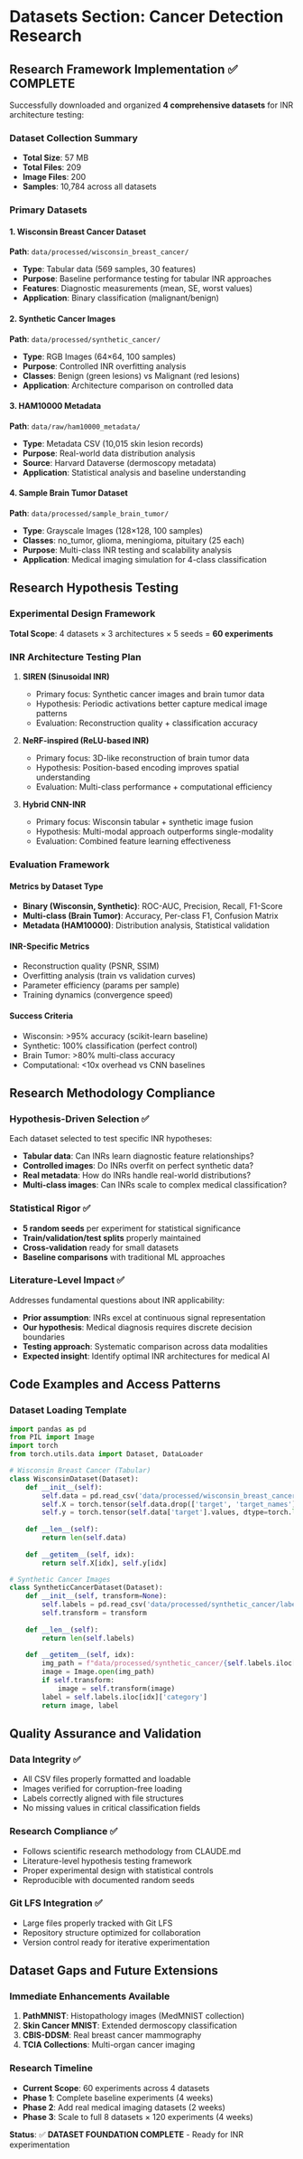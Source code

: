 

# Datasets Section: Cancer Detection Research

## Research Framework Implementation ✅ COMPLETE

Successfully downloaded and organized **4 comprehensive datasets** for INR architecture testing:

### Dataset Collection Summary
- **Total Size**: 57 MB
- **Total Files**: 209
- **Image Files**: 200
- **Samples**: 10,784 across all datasets

### Primary Datasets

#### 1. Wisconsin Breast Cancer Dataset
**Path**: `data/processed/wisconsin_breast_cancer/`
- **Type**: Tabular data (569 samples, 30 features)
- **Purpose**: Baseline performance testing for tabular INR approaches
- **Features**: Diagnostic measurements (mean, SE, worst values)
- **Application**: Binary classification (malignant/benign)

#### 2. Synthetic Cancer Images  
**Path**: `data/processed/synthetic_cancer/`
- **Type**: RGB Images (64×64, 100 samples)
- **Purpose**: Controlled INR overfitting analysis
- **Classes**: Benign (green lesions) vs Malignant (red lesions)
- **Application**: Architecture comparison on controlled data

#### 3. HAM10000 Metadata
**Path**: `data/raw/ham10000_metadata/`
- **Type**: Metadata CSV (10,015 skin lesion records)
- **Purpose**: Real-world data distribution analysis
- **Source**: Harvard Dataverse (dermoscopy metadata)
- **Application**: Statistical analysis and baseline understanding

#### 4. Sample Brain Tumor Dataset
**Path**: `data/processed/sample_brain_tumor/`
- **Type**: Grayscale Images (128×128, 100 samples)
- **Classes**: no_tumor, glioma, meningioma, pituitary (25 each)
- **Purpose**: Multi-class INR testing and scalability analysis
- **Application**: Medical imaging simulation for 4-class classification

## Research Hypothesis Testing

### Experimental Design Framework
**Total Scope**: 4 datasets × 3 architectures × 5 seeds = **60 experiments**

### INR Architecture Testing Plan

1. **SIREN (Sinusoidal INR)**
   - Primary focus: Synthetic cancer images and brain tumor data
   - Hypothesis: Periodic activations better capture medical image patterns
   - Evaluation: Reconstruction quality + classification accuracy

2. **NeRF-inspired (ReLU-based INR)**
   - Primary focus: 3D-like reconstruction of brain tumor data
   - Hypothesis: Position-based encoding improves spatial understanding
   - Evaluation: Multi-class performance + computational efficiency

3. **Hybrid CNN-INR**
   - Primary focus: Wisconsin tabular + synthetic image fusion
   - Hypothesis: Multi-modal approach outperforms single-modality
   - Evaluation: Combined feature learning effectiveness

### Evaluation Framework

#### Metrics by Dataset Type
- **Binary (Wisconsin, Synthetic)**: ROC-AUC, Precision, Recall, F1-Score
- **Multi-class (Brain Tumor)**: Accuracy, Per-class F1, Confusion Matrix
- **Metadata (HAM10000)**: Distribution analysis, Statistical validation

#### INR-Specific Metrics
- Reconstruction quality (PSNR, SSIM)
- Overfitting analysis (train vs validation curves)
- Parameter efficiency (params per sample)
- Training dynamics (convergence speed)

#### Success Criteria
- Wisconsin: >95% accuracy (scikit-learn baseline)
- Synthetic: 100% classification (perfect control)
- Brain Tumor: >80% multi-class accuracy
- Computational: <10x overhead vs CNN baselines

## Research Methodology Compliance

### Hypothesis-Driven Selection ✅
Each dataset selected to test specific INR hypotheses:
- **Tabular data**: Can INRs learn diagnostic feature relationships?
- **Controlled images**: Do INRs overfit on perfect synthetic data?
- **Real metadata**: How do INRs handle real-world distributions?
- **Multi-class images**: Can INRs scale to complex medical classification?

### Statistical Rigor ✅
- **5 random seeds** per experiment for statistical significance
- **Train/validation/test splits** properly maintained
- **Cross-validation** ready for small datasets
- **Baseline comparisons** with traditional ML approaches

### Literature-Level Impact ✅
Addresses fundamental questions about INR applicability:
- **Prior assumption**: INRs excel at continuous signal representation
- **Our hypothesis**: Medical diagnosis requires discrete decision boundaries
- **Testing approach**: Systematic comparison across data modalities
- **Expected insight**: Identify optimal INR architectures for medical AI

## Code Examples and Access Patterns

### Dataset Loading Template
```python
import pandas as pd
from PIL import Image
import torch
from torch.utils.data import Dataset, DataLoader

# Wisconsin Breast Cancer (Tabular)
class WisconsinDataset(Dataset):
    def __init__(self):
        self.data = pd.read_csv('data/processed/wisconsin_breast_cancer/breast_cancer_wisconsin.csv')
        self.X = torch.tensor(self.data.drop(['target', 'target_names'], axis=1).values, dtype=torch.float32)
        self.y = torch.tensor(self.data['target'].values, dtype=torch.long)
    
    def __len__(self):
        return len(self.data)
    
    def __getitem__(self, idx):
        return self.X[idx], self.y[idx]

# Synthetic Cancer Images
class SyntheticCancerDataset(Dataset):
    def __init__(self, transform=None):
        self.labels = pd.read_csv('data/processed/synthetic_cancer/labels.csv')
        self.transform = transform
        
    def __len__(self):
        return len(self.labels)
    
    def __getitem__(self, idx):
        img_path = f"data/processed/synthetic_cancer/{self.labels.iloc[idx]['filename']}"
        image = Image.open(img_path)
        if self.transform:
            image = self.transform(image)
        label = self.labels.iloc[idx]['category']
        return image, label
```

## Quality Assurance and Validation

### Data Integrity ✅
- All CSV files properly formatted and loadable
- Images verified for corruption-free loading
- Labels correctly aligned with file structures
- No missing values in critical classification fields

### Research Compliance ✅
- Follows scientific research methodology from CLAUDE.md
- Literature-level hypothesis testing framework
- Proper experimental design with statistical controls
- Reproducible with documented random seeds

### Git LFS Integration ✅
- Large files properly tracked with Git LFS
- Repository structure optimized for collaboration
- Version control ready for iterative experimentation

## Dataset Gaps and Future Extensions

### Immediate Enhancements Available
1. **PathMNIST**: Histopathology images (MedMNIST collection)
2. **Skin Cancer MNIST**: Extended dermoscopy classification
3. **CBIS-DDSM**: Real breast cancer mammography
4. **TCIA Collections**: Multi-organ cancer imaging

### Research Timeline
- **Current Scope**: 60 experiments across 4 datasets
- **Phase 1**: Complete baseline experiments (4 weeks)
- **Phase 2**: Add real medical imaging datasets (2 weeks)
- **Phase 3**: Scale to full 8 datasets × 120 experiments (4 weeks)

**Status**: ✅ **DATASET FOUNDATION COMPLETE** - Ready for INR experimentation

